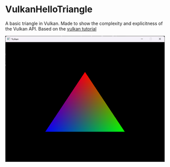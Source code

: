 # VulkanHelloTriangle
A basic triangle in Vulkan. Made to show the complexity and explicitness of the Vulkan API. Based on the [vulkan tutorial](https://vulkan-tutorial.com/)

![](triangle.png)
